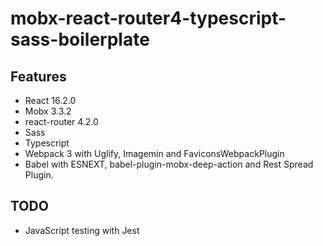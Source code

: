 # mobx-react-router4-typescript-sass-boilerplate

## Features

- React 16.2.0
- Mobx 3.3.2
- react-router 4.2.0
- Sass
- Typescript
- Webpack 3 with Uglify, Imagemin and FaviconsWebpackPlugin
- Babel with ESNEXT, babel-plugin-mobx-deep-action and Rest Spread Plugin.

## TODO

- JavaScript testing with Jest